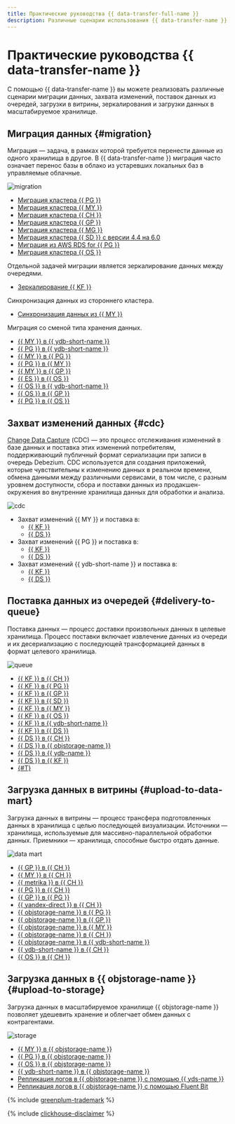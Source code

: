 ```yaml
---
title: Практические руководства {{ data-transfer-full-name }}
description: Различные сценарии использования {{ data-transfer-name }} в {{ yandex-cloud }}.
---
```


# Практические руководства {{ data-transfer-name }}


C помощью {{ data-transfer-name }} вы можете реализовать различные сценарии миграции данных, захвата изменений, поставок данных из очередей, загрузки в витрины, зеркалирования и загрузки данных в масштабируемое хранилище.

## Миграция данных {#migration}

Миграция — задача, в рамках которой требуется перенести данные из одного хранилища в другое. В {{ data-transfer-name }} миграция часто означает перенос базы в облако из устаревших локальных баз в управляемые облачные.

![migration](../../_assets/data-transfer/tutorials/migration.svg)

* [Миграция кластера {{ PG }}](managed-postgresql.md)
* [Миграция кластера {{ MY }}](managed-mysql-to-mysql.md)
* [Миграция кластера {{ CH }}](managed-clickhouse.md)
* [Миграция кластера {{ GP }}](managed-greenplum.md)
* [Миграция кластера {{ MG }}](storedoc.md)
* [Миграция кластера {{ SD }} с версии 4.4 на 6.0](storedoc-versions.md)
* [Миграция из AWS RDS for {{ PG }}](rds-to-mpg.md)
* [Миграция кластера {{ OS }}](os-to-mos.md)

Отдельной задачей миграции является зеркалирование данных между очередями.

* [Зеркалирование {{ KF }}](mkf-to-mkf.md)

Синхронизация данных из стороннего кластера.

* [Синхронизация данных из {{ MY }}](sync-mysql.md)

Миграция со сменой типа хранения данных.

* [{{ MY }} в {{ ydb-short-name }}](managed-mysql-to-ydb.md)
* [{{ PG }} в {{ ydb-short-name }}](mpg-to-ydb.md)
* [{{ MY }} в {{ PG }}](mmy-to-mpg.md)
* [{{ PG }} в {{ MY }}](mpg-to-mmy.md)
* [{{ MY }} в {{ GP }}](mmy-to-mgp.md)
* [{{ ES }} в {{ OS }}](mes-to-mos.md)
* [{{ OS }} в {{ ydb-short-name }}](opensearch-to-ydb.md)
* [{{ OS }} в {{ GP }}](opensearch-to-greenplum.md)
* [{{ PG }} в {{ OS }}](postgresql-to-opensearch.md)

## Захват изменений данных {#cdc}

[Change Data Capture](../concepts/cdc.md) (СDC) — это процесс отслеживания изменений в базе данных и поставка этих изменений потребителям, поддерживающий публичный формат сериализации при записи в очередь Debezium.
СDC используется для создания приложений, которые чувствительны к изменению данных в реальном времени, обмена данными между различными сервисами, в том числе, с разным уровнем доступности, сбора и поставки данных из продакшен-окружения во внутренние хранилища данных для обработки и анализа.

![cdc](../../_assets/data-transfer/tutorials/cdc.svg)

* Захват изменений {{ MY }} и поставка в:
  * [{{ KF }}](cdc-mmy.md)
  * [{{ DS }}](mmy-to-yds.md)
* Захват изменений {{ PG }} и поставка в:
  * [{{ KF }}](cdc-mpg.md)
  * [{{ DS }}](mpg-to-yds.md)
* Захват изменений {{ ydb-short-name }} и поставка в:
  * [{{ KF }}](cdc-ydb.md)
  * [{{ DS }}](ydb-to-yds.md)

## Поставка данных из очередей {#delivery-to-queue}

Поставка данных — процесс доставки произвольных данных в целевые хранилища. Процесс поставки включает извлечение данных из очереди и их десериализацию с последующей трансформацией данных в формат целевого хранилища.

![queue](../../_assets/data-transfer/tutorials/queue.svg)

* [{{ KF }} в {{ CH }}](mkf-to-mch.md)
* [{{ KF }} в {{ PG }}](mkf-to-mpg.md)
* [{{ KF }} в {{ GP }}](managed-kafka-to-greenplum.md)
* [{{ KF }} в {{ SD }}](mkf-to-mmg.md)
* [{{ KF }} в {{ MY }}](mkf-to-mmy.md)
* [{{ KF }} в {{ OS }}](mkf-to-mos.md)
* [{{ KF }} в {{ ydb-short-name }}](mkf-to-ydb.md)
* [{{ KF }} в {{ DS }}](mkf-to-yds.md)
* [{{ DS }} в {{ CH }}](yds-to-clickhouse.md)
* [{{ DS }} в {{ objstorage-name }}](yds-to-objstorage.md)
* [{{ DS }} в {{ ydb-name }}](yds-to-ydb.md)
* [{{ DS }} в {{ KF }}](yds-to-kafka.md)
* [{#T}](data-ingestion.md)

## Загрузка данных в витрины {#upload-to-data-mart}

Загрузка данных в витрины — процесс трансфера подготовленных данных в хранилища с целью последующей визуализации. Источники — хранилища, используемые для массивно-параллельной обработки данных. Приемники — хранилища, способные быстро отдать данные.

![data mart](../../_assets/data-transfer/tutorials/data-mart.svg)

* [{{ GP }} в {{ CH }}](greenplum-to-clickhouse.md)
* [{{ MY }} в {{ CH }}](mysql-to-clickhouse.md)
* [{{ metrika }} в {{ CH }}](metrika-to-clickhouse.md)
* [{{ PG }} в {{ CH }}](rdbms-to-clickhouse.md)
* [{{ GP }} в {{ PG }}](greenplum-to-postgresql.md)
* [{{ yandex-direct }} в {{ CH }}](direct-to-mch.md)
* [{{ objstorage-name }} в {{ PG }}](object-storage-to-postgresql.md)
* [{{ objstorage-name }} в {{ GP }}](object-storage-to-greenplum.md)
* [{{ objstorage-name }} в {{ MY }}](objs-mmy-migration.md)
* [{{ objstorage-name }} в {{ CH }}](object-storage-to-clickhouse.md)
* [{{ objstorage-name }} в {{ ydb-short-name }}](object-storage-to-ydb.md)
* [{{ ydb-short-name }} в {{ CH }}](ydb-to-clickhouse.md)
* [{{ OS }} в {{ CH }}](opensearch-to-clickhouse.md)

## Загрузка данных в {{ objstorage-name }} {#upload-to-storage}

Загрузка данных в масштабируемое хранилище {{ objstorage-name }} позволяет удешевить хранение и облегчает обмен данных с контрагентами.

![storage](../../_assets/data-transfer/tutorials/storage.svg)

* [{{ MY }} в {{ objstorage-name }}](mmy-objs-migration.md)
* [{{ PG }} в {{ objstorage-name }}](mpg-to-objstorage.md)
* [{{ OS }} в {{ objstorage-name }}](opensearch-to-object-storage.md)
* [{{ ydb-short-name }} в {{ objstorage-name }}](ydb-to-object-storage.md)
* [Репликация логов в {{ objstorage-name }} с помощью {{ yds-name }}](replicate-logs-to-storage-via-data-streams.md)
* [Репликация логов в {{ objstorage-name }} с помощью Fluent Bit](replicate-logs-to-storage.md)

{% include [greenplum-trademark](../../_includes/mdb/mgp/trademark.md) %}



{% include [clickhouse-disclaimer](../../_includes/clickhouse-disclaimer.md) %}
